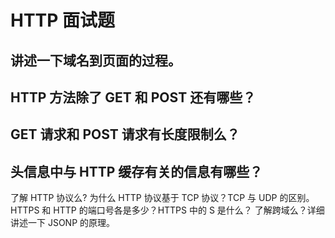 # HTTP 面试题

## 讲述一下域名到页面的过程。

## HTTP 方法除了 GET 和 POST 还有哪些？

## GET 请求和 POST 请求有长度限制么？

## 头信息中与 HTTP 缓存有关的信息有哪些？

了解 HTTP 协议么?
为什么 HTTP 协议基于 TCP 协议？TCP 与 UDP 的区别。
HTTPS 和 HTTP 的端口号各是多少？HTTPS 中的 S 是什么？
了解跨域么？详细讲述一下 JSONP 的原理。

